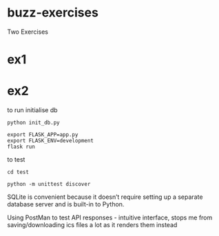 # buzz-exercises
Two Exercises

# ex1


# ex2
to run
initialise db
```
python init_db.py
```
```
export FLASK_APP=app.py
export FLASK_ENV=development
flask run
```
to test
```
cd test
```
```
python -m unittest discover
```

SQLite is convenient because it doesn’t require setting up a separate database server and is built-in to Python.


Using PostMan to test API responses - intuitive interface, stops me from saving/downloading ics files a lot as it renders them instead
